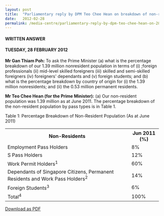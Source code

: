 ```yaml
---
layout: post
title:  "Parliamentary reply by DPM Teo Chee Hean on breakdown of non-resident population"
date:   2012-02-28
permalink: /media-centre/parliamentary-reply-by-dpm-teo-chee-hean-on-28-feb-2012-2
---
```


#### **WRITTEN ANSWER**
#### **TUESDAY, 28 FEBRUARY 2012**

**Mr Gan Thiam Poh:**
To ask the Prime Minister (a) what is the percentage breakdown of our 1.39 million nonresident population in terms of (i) ;foreign professionals (ii) mid-level skilled foreigners (iii) skilled and semi-skilled foreigners (iv) foreigners' dependants and (v) foreign students; and (b) what is the percentage breakdown by country of origin for (i) the 1.39 million nonresidents; and (ii) the 0.53 million permanent residents.

**Mr Teo Chee Hean (for the Prime Minister):**
(a) Our non-resident population was 1.39 million as at June 2011. The percentage breakdown of the non-resident population by pass types is in Table 1. 

Table 1: Percentage Breakdown of Non-Resident Population (As at June 2011) 


<table class="table-h">
  <tr>
    <th>Non-Residents</th>
    <th>Jun 2011  
(%)</th>
    
 </tr>
 
  <tr>
    <td>Employment Pass Holders</td>
    <td>8%</td>
  </tr>
  
  <tr>
    <td>S Pass Holders</td>
    <td>12%</td>
  </tr>
  
  <tr>
    <td>Work Permit Holders<sup>1</sup></td>
    <td>60%</td>
  </tr>  
  
 <tr>
    <td>Dependants of Singapore Citizens, Permanent Residents and Work Pass Holders<sup>2</sup></td>
    <td>14%</td>
  </tr>
  
 <tr>
    <td>Foreign Students<sup>3</sup></td>
    <td>6%</td>
  </tr> 
  
   <tr>
    <td>Total<sup>4</sup></td>
    <td>100%</td>
  </tr> 
  
  
</table>


[Download as PDF](https://github.com/isomerpages/isomerpages-stratgroup/raw/master/images/parliamentary%20files/parliamentary-reply-by-dpm-teo-chee-hean-on-28-feb-2012-2.pdf)
